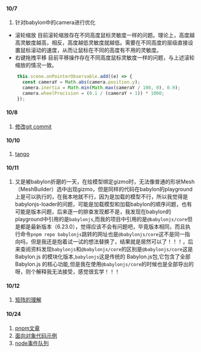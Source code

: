 #### 10/7
1. 针对babylon中的camera进行优化

- 滚轮缩放
目前滚轮缩放存在不同高度鼠标灵敏度一样的问题。理论上，高度越高灵敏度越高，相反，高度越低灵敏度就越低。需要在不同高度的层级直接设置鼠标滚动的速度，从而让鼠标在不同的高度有不用的灵敏度。
- 右键拖拽平移
目前平移操作存在不同高度鼠标灵敏度一样的问题，与上述滚轮缩放的情况一致。
```ts
    this.scene.onPointerObservable.add((e) => {
      const cameraY = Math.abs(camera.position.y);
      camera.inertia = Math.min(Math.max(cameraY / 100, 0), 0.9);
      camera.wheelPrecision = (0.1 / (cameraY + 1)) * 1000;
    });
```

#### 10/8
1. [修改git commit](https://mp.weixin.qq.com/s/qeN1lJz1pahUt7KVg83NAw)

#### 10/10
1. [tango](https://mp.weixin.qq.com/s/T0-ACIA89NoePmrUmwxghA)

#### 10/11
1. 又是被babylon折磨的一天，在给模型绑定gizmo时，无法像普通的形状Mesh（MeshBuilder）选中出现gizmo，但是同样的代码在babylon的playground上是可以执行的，在我本地就不行，因为是加载的模型不行，所以我觉得是babylonjs-loader的问题，可能是加载模型和加载babylon的顺序问题，也有可能是版本问题，后来逐一的排查发现都不是，我发现在babylon的playground中引用的是`babylonjs`,而我的项目中引用的是`@babylonjs/core`但是都是最新版本（6.23.0），觉得应该不会有问题吧，毕竟版本相同，而且执行命令`pnpm repo babylonjs`跳转的网址也是`@babylonjs/core`这不是同一指向吗，但是我还是抱着试一试的想法替换了，结果就是居然可以了！！！，后来查阅资料发现`babylonjs`和`@babylonjs/core`的区别是`@babylonjs/core`这是 Babylon.js 的模块化版本,`babylonjs`这是传统的 Babylon.js包,它包含了全部 Babylon.js 的核心功能,但是我在使用`@babylonjs/core`的时候也是全部导出的呀，则个解释我无法接受，感觉很玄学！！！

#### 10/12
1. [矩阵的理解](https://www.jianshu.com/p/a254ad537c94)

#### 10/24
1. [pnpm文章](https://mp.weixin.qq.com/s/UXH2MMppJN_4tigckAefJw)
2. [面向对象代码示例](https://mp.weixin.qq.com/s/qLR4UwSSWy3qCrMnqfwp9w?poc_token=HJqIN2Wjbv9D-B20W0hjUzlAMR8kX4QFtKXQBu1_)
3. [node事件队列](https://mp.weixin.qq.com/s/huyn95OyOz45J93B3WGXdA)